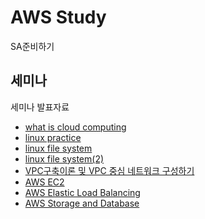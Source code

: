 # AWS Study

SA준비하기

## 세미나

세미나 발표자료

- [what is cloud computing](https://github.com/kiku99/Cloud/blob/master/Linux/01_What%20is%20Cloud%20Computing.pdf)
- [linux practice](https://github.com/kiku99/Cloud/blob/master/Linux/02_Linux%20Practice.pdf)
- [linux file system](https://github.com/kiku99/Cloud/blob/master/Linux/03_Linux%20File%20system.pdf)
- [linux file system(2)](https://github.com/kiku99/Cloud/blob/master/Linux/04_Linux%20File%20system(2).pdf)
- [VPC구축이론 및 VPC 중심 네트워크 구성하기](https://github.com/kiku99/Cloud/blob/master/AWS/00.AWS%20VPC%20%EA%B5%AC%EC%B6%95%EC%9D%B4%EB%A1%A0%20%EB%B0%8F%20VPC%20%EC%A4%91%EC%8B%AC%20%EB%84%A4%ED%8A%B8%EC%9B%8C%ED%81%AC%20%EA%B5%AC%EC%84%B1%ED%95%98%EA%B8%B0.pdf)
- [AWS EC2](https://github.com/kiku99/Cloud/blob/master/AWS/01.AWS%20EC2.pdf)
- [AWS Elastic Load Balancing](https://github.com/kiku99/Cloud/blob/master/AWS/02.AWS%20Elastic%20Load%20Balancing.pdf)
- [AWS Storage and Database](https://github.com/kiku99/Cloud/blob/master/AWS/03.AWS%20Storage%20and%20Database.pdf)
